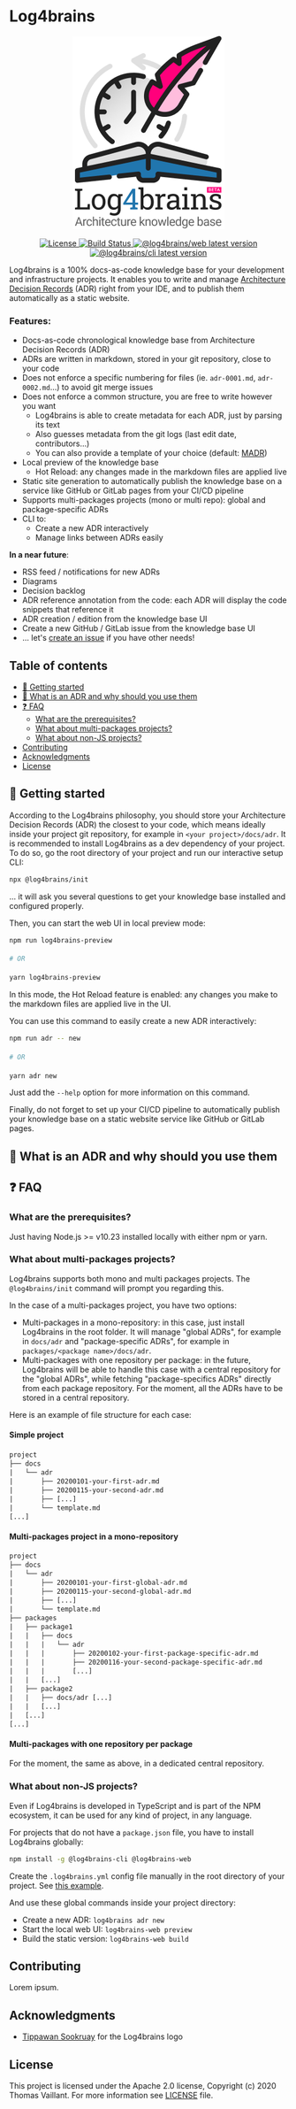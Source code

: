 # Log4brains <!-- omit in toc -->

<p align="center">
  <a href="#">
    <img src="docs/Log4brains-logo-full.png" alt="Log4brains logo" width="276" height="349" />
  </a>
</p>

<p align="center">
  <a href="https://github.com/thomvaill/log4brains/blob/master/LICENSE">
    <img src="https://img.shields.io/badge/license-Apache%202-blue" alt="License" />
  </a>
  <a href="https://github.com/thomvaill/log4brains/actions?query=workflow%3ABuild">
    <img src="https://github.com/thomvaill/log4brains/workflows/Build/badge.svg" alt="Build Status" />
  </a>
  <a href="https://github.com/thomvaill/log4brains/releases">
    <img src="https://img.shields.io/npm/v/@log4brains/web?label=%40log4brains%2Fweb" alt="@log4brains/web latest version" />
  </a>
  <a href="https://github.com/thomvaill/log4brains/releases">
    <img src="https://img.shields.io/npm/v/@log4brains/cli?label=%40log4brains%2Fcli" alt="@log4brains/cli latest version" />
  </a>
</p>

Log4brains is a 100% docs-as-code knowledge base for your development and infrastructure projects.
It enables you to write and manage [Architecture Decision Records](https://adr.github.io/) (ADR) right from your IDE, and to publish them automatically as a static website.

### Features: <!-- omit in toc -->

- Docs-as-code chronological knowledge base from Architecture Decision Records (ADR)
- ADRs are written in markdown, stored in your git repository, close to your code
- Does not enforce a specific numbering for files (ie. `adr-0001.md`, `adr-0002.md`...) to avoid git merge issues
- Does not enforce a common structure, you are free to write however you want
  - Log4brains is able to create metadata for each ADR, just by parsing its text
  - Also guesses metadata from the git logs (last edit date, contributors...)
  - You can also provide a template of your choice (default: [MADR](https://adr.github.io/madr/))
- Local preview of the knowledge base
  - Hot Reload: any changes made in the markdown files are applied live
- Static site generation to automatically publish the knowledge base on a service like GitHub or GitLab pages from your CI/CD pipeline
- Supports multi-packages projects (mono or multi repo): global and package-specific ADRs
- CLI to:
  - Create a new ADR interactively
  - Manage links between ADRs easily

**In a near future**:

- RSS feed / notifications for new ADRs
- Diagrams
- Decision backlog
- ADR reference annotation from the code: each ADR will display the code snippets that reference it
- ADR creation / edition from the knowledge base UI
- Create a new GitHub / GitLab issue from the knowledge base UI
- ... let's [create an issue](https://github.com/thomvaill/log4brains/issues/new/choose) if you have other needs!

## Table of contents <!-- omit in toc -->

- [🚀 Getting started](#-getting-started)
- [🤔 What is an ADR and why should you use them](#-what-is-an-adr-and-why-should-you-use-them)
- [❓ FAQ](#-faq)
  - [What are the prerequisites?](#what-are-the-prerequisites)
  - [What about multi-packages projects?](#what-about-multi-packages-projects)
  - [What about non-JS projects?](#what-about-non-js-projects)
- [Contributing](#contributing)
- [Acknowledgments](#acknowledgments)
- [License](#license)

## 🚀 Getting started

According to the Log4brains philosophy, you should store your Architecture Decision Records (ADR) the closest to your code, which means ideally inside your project git repository, for example in `<your project>/docs/adr`. It is recommended to install Log4brains as a dev dependency of your project. To do so, go the root directory of your project and run our interactive setup CLI:

```bash
npx @log4brains/init
```

... it will ask you several questions to get your knowledge base installed and configured properly.

Then, you can start the web UI in local preview mode:

```bash
npm run log4brains-preview

# OR

yarn log4brains-preview
```

In this mode, the Hot Reload feature is enabled: any changes you make to the markdown files are applied live in the UI.

You can use this command to easily create a new ADR interactively:

```bash
npm run adr -- new

# OR

yarn adr new
```

Just add the `--help` option for more information on this command.

Finally, do not forget to set up your CI/CD pipeline to automatically publish your knowledge base on a static website service like GitHub or GitLab pages.

## 🤔 What is an ADR and why should you use them

## ❓ FAQ

### What are the prerequisites?

Just having Node.js >= v10.23 installed locally with either npm or yarn.

### What about multi-packages projects?

Log4brains supports both mono and multi packages projects. The `@log4brains/init` command will prompt you regarding this.

In the case of a multi-packages project, you have two options:

- Multi-packages in a mono-repository: in this case, just install Log4brains in the root folder. It will manage "global ADRs", for example in `docs/adr` and "package-specific ADRs", for example in `packages/<package name>/docs/adr`.
- Multi-packages with one repository per package: in the future, Log4brains will be able to handle this case with a central repository for the "global ADRs", while fetching "package-specifics ADRs" directly from each package repository. For the moment, all the ADRs have to be stored in a central repository.

Here is an example of file structure for each case:

#### Simple project <!-- omit in toc -->

```
project
├── docs
|   └── adr
|       ├── 20200101-your-first-adr.md
|       ├── 20200115-your-second-adr.md
|       ├── [...]
|       └── template.md
[...]
```

#### Multi-packages project in a mono-repository <!-- omit in toc -->

```
project
├── docs
|   └── adr
|       ├── 20200101-your-first-global-adr.md
|       ├── 20200115-your-second-global-adr.md
|       ├── [...]
|       └── template.md
├── packages
|   ├── package1
|   |   ├── docs
|   |   |   └── adr
|   |   |       ├── 20200102-your-first-package-specific-adr.md
|   |   |       ├── 20200116-your-second-package-specific-adr.md
|   |   |       [...]
|   |   [...]
|   ├── package2
|   |   ├── docs/adr [...]
|   |   [...]
|   [...]
[...]
```

#### Multi-packages with one repository per package <!-- omit in toc -->

For the moment, the same as above, in a dedicated central repository.

### What about non-JS projects?

Even if Log4brains is developed in TypeScript and is part of the NPM ecosystem, it can be used for any kind of project, in any language.

For projects that do not have a `package.json` file, you have to install Log4brains globally:

```bash
npm install -g @log4brains-cli @log4brains-web
```

Create the `.log4brains.yml` config file manually in the root directory of your project. See [this example](https://github.com/Thomvaill/log4brains/blob/master/.log4brains.yml).

And use these global commands inside your project directory:

- Create a new ADR: `log4brains adr new`
- Start the local web UI: `log4brains-web preview`
- Build the static version: `log4brains-web build`

## Contributing

Lorem ipsum.

## Acknowledgments

- [Tippawan Sookruay](https://thenounproject.com/wanny4/) for the Log4brains logo

## License

This project is licensed under the Apache 2.0 license, Copyright (c) 2020 Thomas Vaillant. For more information see [LICENSE](LICENSE) file.
